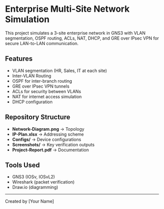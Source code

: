 # Enterprise Multi-Site Network Simulation

This project simulates a 3-site enterprise network in GNS3 with VLAN segmentation, OSPF routing, ACLs, NAT, DHCP, and GRE over IPsec VPN for secure LAN-to-LAN communication.

## Features
- VLAN segmentation (HR, Sales, IT at each site)
- Inter-VLAN Routing
- OSPF for inter-branch routing
- GRE over IPsec VPN tunnels
- ACLs for security between VLANs
- NAT for internet access simulation
- DHCP configuration

## Repository Structure
- **Network-Diagram.png** → Topology
- **IP-Plan.xlsx** → Addressing scheme
- **Configs/** → Device configurations
- **Screenshots/** → Key verification outputs
- **Project-Report.pdf** → Documentation

## Tools Used
- GNS3 (IOSv, IOSvL2)
- Wireshark (packet verification)
- Draw.io (diagramming)

---
Created by [Your Name]
